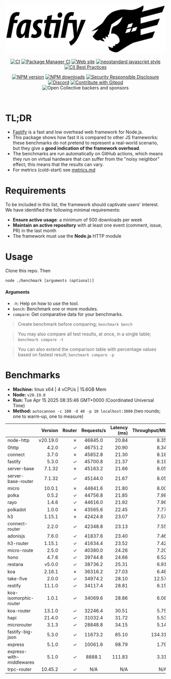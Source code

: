 <div align="center"> <a href="https://fastify.dev/">
    <img
      src="https://github.com/fastify/graphics/raw/HEAD/fastify-landscape-outlined.svg"
      width="650"
      height="auto"
    />
  </a>
</div>

<div align="center">

[![CI](https://github.com/fastify/fastify/actions/workflows/ci.yml/badge.svg?branch=main)](https://github.com/fastify/fastify/actions/workflows/ci.yml)
[![Package Manager
CI](https://github.com/fastify/fastify/actions/workflows/package-manager-ci.yml/badge.svg?branch=main)](https://github.com/fastify/fastify/actions/workflows/package-manager-ci.yml)
[![Web
site](https://github.com/fastify/fastify/actions/workflows/website.yml/badge.svg?branch=main)](https://github.com/fastify/fastify/actions/workflows/website.yml)
[![neostandard javascript style](https://img.shields.io/badge/code_style-neostandard-brightgreen?style=flat)](https://github.com/neostandard/neostandard)
[![CII Best Practices](https://bestpractices.coreinfrastructure.org/projects/7585/badge)](https://bestpractices.coreinfrastructure.org/projects/7585)

</div>

<div align="center">

[![NPM
version](https://img.shields.io/npm/v/fastify.svg?style=flat)](https://www.npmjs.com/package/fastify)
[![NPM
downloads](https://img.shields.io/npm/dm/fastify.svg?style=flat)](https://www.npmjs.com/package/fastify)
[![Security Responsible
Disclosure](https://img.shields.io/badge/Security-Responsible%20Disclosure-yellow.svg)](https://github.com/fastify/fastify/blob/main/SECURITY.md)
[![Discord](https://img.shields.io/discord/725613461949906985)](https://discord.gg/fastify)
[![Contribute with Gitpod](https://img.shields.io/badge/Contribute%20with-Gitpod-908a85?logo=gitpod&color=blue)](https://gitpod.io/#https://github.com/fastify/fastify)
![Open Collective backers and sponsors](https://img.shields.io/opencollective/all/fastify)

</div>

<br />

# TL;DR

* [Fastify](https://github.com/fastify/fastify) is a fast and low overhead web framework for Node.js.
* This package shows how fast it is compared to other JS frameworks: these benchmarks do not pretend to represent a real-world scenario, but they give a **good indication of the framework overhead**.
* The benchmarks are run automatically on GitHub actions, which means they run on virtual hardware that can suffer from the "noisy neighbor" effect; this means that the results can vary.
* For metrics (cold-start) see [metrics.md](./METRICS.md)

# Requirements

To be included in this list, the framework should captivate users' interest. We have identified the following minimal requirements:
- **Ensure active usage**: a minimum of 500 downloads per week
- **Maintain an active repository** with at least one event (comment, issue, PR) in the last month
- The framework must use the **Node.js** HTTP module

# Usage

Clone this repo. Then

```
node ./benchmark [arguments (optional)]
```

#### Arguments

* `-h`: Help on how to use the tool.
* `bench`:  Benchmark one or more modules.
* `compare`: Get comparative data for your benchmarks.

> Create benchmark before comparing; `benchmark bench`

> You may also compare all test results, at once, in a single table; `benchmark compare -t`

> You can also extend the comparison table with percentage values based on fastest result; `benchmark compare -p`
# Benchmarks

* __Machine:__ linux x64 | 4 vCPUs | 15.6GB Mem
* __Node:__ `v20.19.0`
* __Run:__ Tue Apr 15 2025 08:35:46 GMT+0000 (Coordinated Universal Time)
* __Method:__ `autocannon -c 100 -d 40 -p 10 localhost:3000` (two rounds; one to warm-up, one to measure)

|                          | Version  | Router | Requests/s | Latency (ms) | Throughput/Mb |
| :--                      | --:      | --:    | :-:        | --:          | --:           |
| node-http                | v20.19.0 | ✗      | 46845.0    | 20.84        | 8.35          |
| 0http                    | 4.2.0    | ✓      | 46751.2    | 20.90        | 8.34          |
| connect                  | 3.7.0    | ✗      | 45852.8    | 21.30        | 8.18          |
| fastify                  | 5.3.0    | ✓      | 45700.8    | 21.37        | 8.19          |
| server-base              | 7.1.32   | ✗      | 45163.2    | 21.66        | 8.05          |
| server-base-router       | 7.1.32   | ✓      | 45144.0    | 21.67        | 8.05          |
| micro                    | 10.0.1   | ✗      | 44841.6    | 21.80        | 8.00          |
| polka                    | 0.5.2    | ✓      | 44756.8    | 21.85        | 7.98          |
| rayo                     | 1.4.6    | ✓      | 44616.0    | 21.92        | 7.96          |
| polkadot                 | 1.0.0    | ✗      | 43565.6    | 22.45        | 7.77          |
| h3                       | 1.15.1   | ✗      | 42424.8    | 23.07        | 7.57          |
| connect-router           | 2.2.0    | ✓      | 42348.8    | 23.13        | 7.55          |
| adonisjs                 | 7.6.0    | ✓      | 41837.6    | 23.40        | 7.46          |
| h3-router                | 1.15.1   | ✓      | 41634.4    | 23.52        | 7.42          |
| micro-route              | 2.5.0    | ✓      | 40380.0    | 24.26        | 7.20          |
| hono                     | 4.7.6    | ✓      | 39744.8    | 24.66        | 6.52          |
| restana                  | v5.0.0   | ✓      | 38736.2    | 25.31        | 6.91          |
| koa                      | 2.16.1   | ✗      | 36316.2    | 27.03        | 6.48          |
| take-five                | 2.0.0    | ✓      | 34974.2    | 28.10        | 12.57         |
| restify                  | 11.1.0   | ✓      | 34117.4    | 28.81        | 6.15          |
| koa-isomorphic-router    | 1.0.1    | ✓      | 34069.6    | 28.86        | 6.08          |
| koa-router               | 13.1.0   | ✓      | 32246.4    | 30.51        | 5.75          |
| hapi                     | 21.4.0   | ✓      | 31032.4    | 31.72        | 5.53          |
| microrouter              | 3.1.3    | ✓      | 28848.8    | 34.15        | 5.14          |
| fastify-big-json         | 5.3.0    | ✓      | 11673.2    | 85.10        | 134.31        |
| express                  | 5.1.0    | ✓      | 10061.6    | 98.79        | 1.79          |
| express-with-middlewares | 5.1.0    | ✓      | 8888.1     | 111.83       | 3.31          |
| trpc-router              | 10.45.2  | ✓      | N/A        | N/A          | N/A           |

